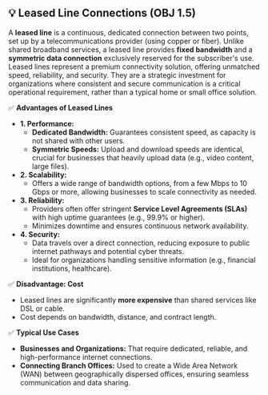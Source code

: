 ## 💡 Leased Line Connections (OBJ 1.5)

A **leased line** is a continuous, dedicated connection between two points, set up by a telecommunications provider (using copper or fiber). Unlike shared broadband services, a leased line provides **fixed bandwidth** and a **symmetric data connection** exclusively reserved for the subscriber's use. Leased lines represent a premium connectivity solution, offering unmatched speed, reliability, and security. They are a strategic investment for organizations where consistent and secure communication is a critical operational requirement, rather than a typical home or small office solution.

✅ **Advantages of Leased Lines**
- **1. Performance:**
  - **Dedicated Bandwidth:** Guarantees consistent speed, as capacity is not shared with other users.
  - **Symmetric Speeds:** Upload and download speeds are identical, crucial for businesses that heavily upload data (e.g., video content, large files).
- **2. Scalability:**
  - Offers a wide range of bandwidth options, from a few Mbps to 10 Gbps or more, allowing businesses to scale connectivity as needed.
- **3. Reliability:**
  - Providers often offer stringent **Service Level Agreements (SLAs)** with high uptime guarantees (e.g., 99.9% or higher).
  - Minimizes downtime and ensures continuous network availability.
- **4. Security:**
  - Data travels over a direct connection, reducing exposure to public internet pathways and potential cyber threats.
  - Ideal for organizations handling sensitive information (e.g., financial institutions, healthcare).

✅ **Disadvantage: Cost**
- Leased lines are significantly **more expensive** than shared services like DSL or cable.
- Cost depends on bandwidth, distance, and contract length.

✅ **Typical Use Cases**
- **Businesses and Organizations:** That require dedicated, reliable, and high-performance internet connections.
- **Connecting Branch Offices:** Used to create a Wide Area Network (WAN) between geographically dispersed offices, ensuring seamless communication and data sharing.